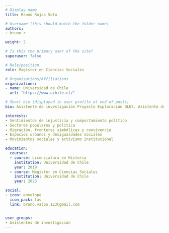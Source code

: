 ```yaml
---
# Display name
title: Bruno Rojas Soto

# Username (this should match the folder name)
authors:
- bruno_r

weight: 2 

# Is this the primary user of the site?
superuser: false

# Role/position
role: Magister en Ciencias Sociales

# Organizations/Affiliations
organizations:
- name: Universidad de Chile
  url: "https://www.uchile.cl/"

# Short bio (displayed in user profile at end of posts)
bio: Asistente de investigación Proyecto Exploración OLES. Asistente de investigación Fondecyt 11201175. Licenciado en historia, Magister en Ciencias Sociales de la Universidad de Chile. Sus principales líneas de investigación se enmarcan tanto en la sociología moral y política como los estudios urbanos y migratorios. Sus intereses se centran en la relación entre sentimientos de injusticia y las percepciones sobre la política y las instituciones,  la migración y las relaciones de convivencia en espacios urbanos, fronteras simbólicas y desigualdades sociales, sectores populares y su relación con la política. Actualmente es becario Fulbright, beneficio que le permitirá estudiar un PhD en Estados Unidos. 

interests:
- Sentimientos de injusticia y comportamiento político
- Sectores populares y política
- Migración, fronteras simbólicas y convivencia
- Espacios urbanos y desigualdades sociales
- Movimientos sociales y activismo institucional

education:
  courses:
  - course: Licenciatura en Historia
    institution: Universidad de Chile
    year: 2019
  - course: Magister en Ciencias Sociales
    institution: Universidad de Chile
    year: 2023

social:
- icon: envelope
  icon_pack: fas
  link: bruno.valpo.123@gmail.com


user_groups:
- Asistentes de investigación
---
```





